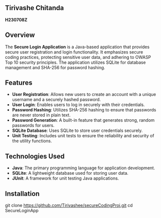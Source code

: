 ## Tirivashe Chitanda
**H230708Z**
## Overview

The **Secure Login Application** is a Java-based application that provides secure user registration and login functionality. It emphasizes secure coding practices, protecting sensitive user data, and adhering to OWASP Top 10 security principles. The application utilizes SQLite for database management and SHA-256 for password hashing.

## Features

- **User Registration**: Allows new users to create an account with a unique username and a securely hashed password.
- **User Login**: Enables users to log in securely with their credentials.
- **Password Hashing**: Utilizes SHA-256 hashing to ensure that passwords are never stored in plain text.
- **Password Generation**: A built-in feature that generates strong, random passwords for users.
- **SQLite Database**: Uses SQLite to store user credentials securely.
- **Unit Testing**: Includes unit tests to ensure the reliability and security of the utility functions.

## Technologies Used

- **Java**: The primary programming language for application development.
- **SQLite**: A lightweight database used for storing user data.
- **JUnit**: A framework for unit testing Java applications.

## Installation

   git clone https://github.com/Tirivashee/secureCodingProj.git
   cd SecureLoginApp
